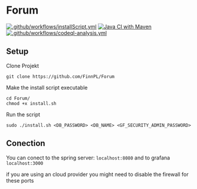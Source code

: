 # Forum

[![.github/workflows/installScript.yml](https://github.com/FinnPL/Forum/actions/workflows/installScript.yml/badge.svg)](https://github.com/FinnPL/Forum/actions/workflows/installScript.yml)
[![Java CI with Maven](https://github.com/FinnPL/Forum/actions/workflows/maven.yml/badge.svg)](https://github.com/FinnPL/Forum/actions/workflows/maven.yml)
[![.github/workflows/codeql-analysis.yml](https://github.com/FinnPL/Forum/actions/workflows/codeql-analysis.yml/badge.svg)](https://github.com/FinnPL/Forum/actions/workflows/codeql-analysis.yml)

## Setup

Clone Projekt

```
git clone https://github.com/FinnPL/Forum
```

Make the install script executable

```
cd Forum/
chmod +x install.sh
```

Run the script

```
sudo ./install.sh <DB_PASSWORD> <DB_NAME> <GF_SECURITY_ADMIN_PASSWORD>
```

## Conection

You can conect to the spring server: `localhost:8080`
and to grafana `localhost:3000`

if you are using an cloud provider you might need to disable the firewall for these ports
